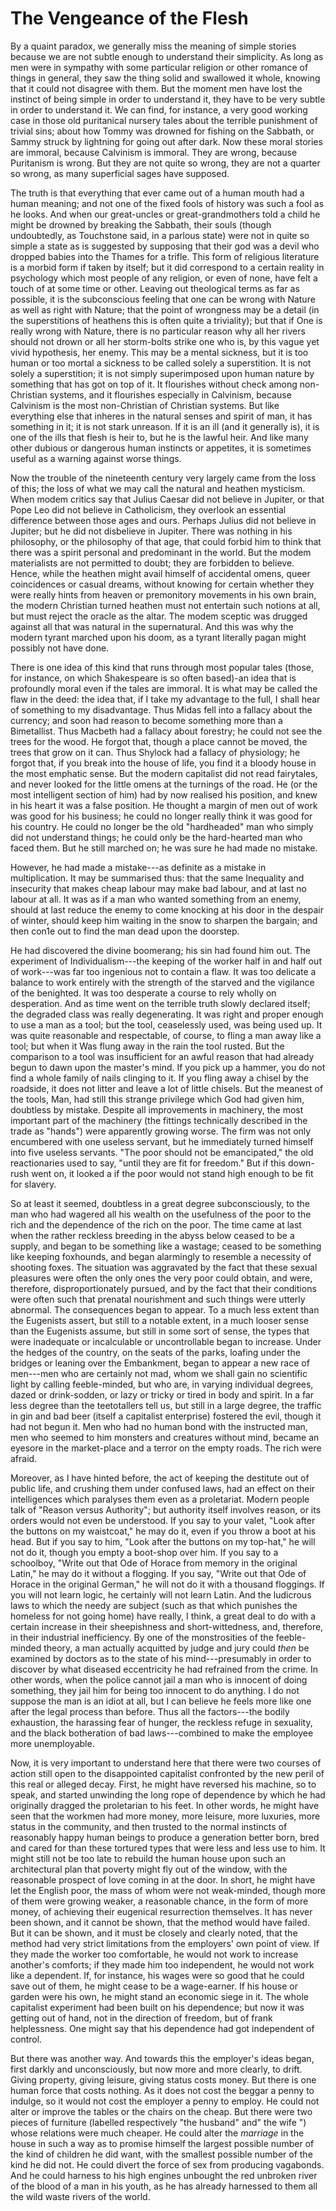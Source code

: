 # The Vengeance of the Flesh

By a quaint paradox, we generally miss the meaning of simple stories because we are not subtle enough to understand their simplicity. As long as men were in sympathy with some particular religion or other romance of things in general, they saw the thing solid and swallowed it whole, knowing that it could not disagree with them. But the moment men have lost the instinct of being simple in order to understand it, they have to be very subtle in order to understand it. We can find, for instance, a very good working case in those old puritanical nursery tales about the terrible punishment of trivial sins; about how Tommy was drowned for fishing on the Sabbath, or Sammy struck by lightning for going out after dark. Now these moral stories are immoral, because Calvinism is immoral. They are wrong, because Puritanism is wrong. But they are not quite so wrong, they are not a quarter so wrong, as many superficial sages have supposed.

The truth is that everything that ever came out of a human mouth had a human meaning; and not one of the fixed fools of history was such a fool as he looks. And when our great-uncles or great-grandmothers told a child he might be drowned by breaking the Sabbath, their souls (though undoubtedly, as Touchstone said, in a parlous state) were not in quite so simple a state as is suggested by supposing that their god was a devil who dropped babies into the Thames for a trifle. This form of religious literature is a morbid form if taken by itself; but it did correspond to a certain reality in psychology which most people of any religion, or even of none, have felt a touch of at some time or other. Leaving out theological terms as far as possible, it is the subconscious feeling that one can be wrong with Nature as well as right with Nature; that the point of wrongness may be a detail (in the superstitions of heathens this is often quite a triviality); but that if One is really wrong with Nature, there is no particular reason why all her rivers should not drown or all her storm-bolts strike one who is, by this vague yet vivid hypothesis, her enemy. This may be a mental sickness, but it is too human or too mortal a sickness to be called solely a superstition. It is not solely a superstition; it is not simply superimposed upon human nature by something that has got on top of it. It flourishes without check among non-Christian systems, and it flourishes especially in Calvinism, because Calvinism is the most non-Christian of Christian systems. But like everything else that inheres in the natural senses and spirit of man, it has something in it; it is not stark unreason. If it is an ill (and it generally is), it is one of the ills that flesh is heir to, but he is the lawful heir. And like many other dubious or dangerous human instincts or appetites, it is sometimes useful as a warning against worse things.

Now the trouble of the nineteenth century very largely came from the loss of this; the loss of what we may call the natural and heathen mysticism. When modem critics say that Julius Caesar did not believe in Jupiter, or that Pope Leo did not believe in Catholicism, they overlook an essential difference between those ages and ours. Perhaps Julius did not believe in Jupiter; but he did not disbelieve in Jupiter. There was nothing in his philosophy, or the philosophy of that age, that could forbid him to think that there was a spirit personal and predominant in the world. But the modem materialists are not permitted to doubt; they are forbidden to believe. Hence, while the heathen might avail himself of accidental omens, queer coincidences or casual dreams, without knowing for certain whether they were really hints from heaven or premonitory movements in his own brain, the modern Christian turned heathen must not entertain such notions at all, but must reject the oracle as the altar. The modem sceptic was drugged against all that was natural in the supernatural. And this was why the modern tyrant marched upon his doom, as a tyrant literally pagan might possibly not have done.

There is one idea of this kind that runs through most popular tales (those, for instance, on which Shakespeare is so often based)-an idea that is profoundly moral even if the tales are immoral. It is what may be called the flaw in the deed: the idea that, if I take my advantage to the full, I shall hear of something to my disadvantage. Thus Midas fell into a fallacy about the currency; and soon had reason to become something more than a Bimetallist. Thus Macbeth had a fallacy about forestry; he could not see the trees for the wood. He forgot that, though a place cannot be moved, the trees that grow on it can. Thus Shylock had a fallacy of physiology; he forgot that, if you break into the house of life, you find it a bloody house in the most emphatic sense. But the modern capitalist did not read fairytales, and never looked for the little omens at the turnings of the road. He (or the most intelligent section of him) had by now realised his position, and knew in his heart it was a false position. He thought a margin of men out of work was good for his business; he could no longer really think it was good for his country. He could no longer be the old "hardheaded" man who simply did not understand things; he could only be the hard-hearted man who faced them. But he still marched on; he was sure he had made no mistake.

However, he had made a mistake---as definite as a mistake in multiplication. It may be summarised thus: that the same Inequality and insecurity that makes cheap labour may make bad labour, and at last no labour at all. It was as if a man who wanted something from an enemy, should at last reduce the enemy to come knocking at his door in the despair of winter, should keep him waiting in the snow to sharpen the bargain; and then con1e out to find the man dead upon the doorstep.

He had discovered the divine boomerang; his sin had found him out. The experiment of Individualism---the keeping of the worker half in and half out of work---was far too ingenious not to contain a flaw. It was too delicate a balance to work entirely with the strength of the starved and the vigilance of the benighted. It was too desperate a course to rely wholly on desperation. And as time went on the terrible truth slowly declared itself; the degraded class was really degenerating. It was right and proper enough to use a man as a tool; but the tool, ceaselessly used, was being used up. It was quite reasonable and respectable, of course, to fling a man away like a tool; but when it Was flung away in the rain the tool rusted. But the comparison to a tool was insufficient for an awful reason that had already begun to dawn upon the master's mind. If you pick up a hammer, you do not find a whole family of nails clinging to it. If you fling away a chisel by the roadside, it does not litter and leave a lot of little chisels. But the meanest of the tools, Man, had still this strange privilege which God had given him, doubtless by mistake. Despite all improvements in machinery, the most important part of the machinery (the fittings technically described in the trade as "hands") were apparently growing worse. The firm was not only encumbered with one useless servant, but he immediately turned himself into five useless servants. "The poor should not be emancipated," the old reactionaries used to say, "until they are fit for freedom." But if this down-rush went on, it looked a if the poor would not stand high enough to be fit for slavery.

So at least it seemed, doubtless in a great degree subconsciously, to the man who had wagered all his wealth on the usefulness of the poor to the rich and the dependence of the rich on the poor. The time came at last when the rather reckless breeding in the abyss below ceased to be a supply, and began to be something like a wastage; ceased to be something like keeping foxhounds, and began alarmingly to resemble a necessity of shooting foxes. The situation was aggravated by the fact that these sexual pleasures were often the only ones the very poor could obtain, and were, therefore, disproportionately pursued, and by the fact that their conditions were often such that prenatal nourishment and such things were utterly abnormal. The consequences began to appear. To a much less extent than the Eugenists assert, but still to a notable extent, in a much looser sense than the Eugenists assume, but still in some sort of sense, the types that were inadequate or incalculable or uncontrollable began to increase. Under the hedges of the country, on the seats of the parks, loafing under the bridges or leaning over the Embankment, began to appear a new race of men---men who are certainly not mad, whom we shall gain no scientific light by calling feeble-minded, but who are, in varying individual degrees, dazed or drink-sodden, or lazy or tricky or tired in body and spirit. In a far less degree than the teetotallers tell us, but still in a large degree, the traffic in gin and bad beer (itself a capitalist enterprise) fostered the evil, though it had not begun it. Men who had no human bond with the instructed man, men who seemed to him monsters and creatures without mind, became an eyesore in the market-place and a terror on the empty roads. The rich were afraid.

Moreover, as I have hinted before, the act of keeping the destitute out of public life, and crushing them under confused laws, had an effect on their intelligences which paralyses them even as a proletariat. Modern people talk of "Reason versus Authority"; but authority itself involves reason, or its orders would not even be understood. If you say to your valet, "Look after the buttons on my waistcoat," he may do it, even if you throw a boot at his head. But if you say to him, "Look after the buttons on my top-hat," he will not do it, though you empty a boot-shop over him. If you say to a schoolboy, "Write out that Ode of Horace from memory in the original Latin," he may do it without a flogging. If you say, "Write out that Ode of Horace in the original German," he will not do it with a thousand floggings. If you will not learn logic, he certainly will not learn Latin. And the ludicrous laws to which the needy are subject (such as that which punishes the homeless for not going home) have really, I think, a great deal to do with a certain increase in their sheepishness and short-wittedness, and, therefore, in their industrial inefficiency. By one of the monstrosities of the feeble-minded theory, a man actually acquitted by judge and jury could *then* be examined by doctors as to the state of his mind---presumably in order to discover by what diseased eccentricity he had refrained from the crime. In other words, when the police cannot jail a man who is innocent of doing something, they jail him for being too innocent to do anything. I do not suppose the man is an idiot at all, but I can believe he feels more like one after the legal process than before. Thus all the factors---the bodily exhaustion, the harassing fear of hunger, the reckless refuge in sexuality, and the black botheration of bad laws---combined to make the employee more unemployable.

Now, it is very important to understand here that there were two courses of action still open to the disappointed capitalist confronted by the new peril of this real or alleged decay. First, he might have reversed his machine, so to speak, and started unwinding the long rope of dependence by which he had originally dragged the proletarian to his feet. In other words, he might have seen that the workmen had more money, more leisure, more luxuries, more status in the community, and then trusted to the normal instincts of reasonably happy human beings to produce a generation better born, bred and cared for than these tortured types that were less and less use to him. It might still not be too late to rebuild the human house upon such an architectural plan that poverty might fly out of the window, with the reasonable prospect of love coming in at the door. In short, he might have let the English poor, the mass of whom were not weak-minded, though more of them were growing weaker, a reasonable chance, in the form of more money, of achieving their eugenical resurrection themselves. It has never been shown, and it cannot be shown, that the method would have failed. But it can be shown, and it must be closely and clearly noted, that the method had very strict limitations from the employers' own point of view. If they made the worker too comfortable, he would not work to increase another's comforts; if they made him too independent, he would not work like a dependent. If, for instance, his wages were so good that he could save out of them, he might cease to be a wage-earner. If his house or garden were his own, he might stand an economic siege in it. The whole capitalist experiment had been built on his dependence; but now it was getting out of hand, not in the direction of freedom, but of frank helplessness. One might say that his dependence had got independent of control.

But there was another way. And towards this the employer's ideas began, first darkly and unconsciously, but now more and more clearly, to drift. Giving property, giving leisure, giving status costs money. But there is one human force that costs nothing. As it does not cost the beggar a penny to indulge, so it would not cost the employer a penny to employ. He could not alter or improve the tables or the chairs on the cheap. But there were two pieces of furniture (labelled respectively "the husband" and" the wife ") whose relations were much cheaper. He could alter the *marriage* in the house in such a way as to promise himself the largest possible number of the kind of children he did want, with the smallest possible number of the kind he did not. He could divert the force of sex from producing vagabonds. And he could harness to his high engines unbought the red unbroken river of the blood of a man in his youth, as he has already harnessed to them all the wild waste rivers of the world.

